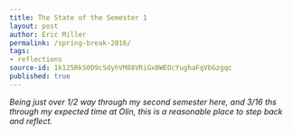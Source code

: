 ```yaml
---
title: The State of the Semester 1
layout: post
author: Eric Miller
permalink: /spring-break-2016/
tags:
- reflections
source-id: 1k125RkS0D9cSdyhVM88VRiGxBWEOcYughaFqVbGzgqc
published: true
---
```

*Being just over 1/2 way through my second semester here, and 3/16 ths through my expected time at Olin, this is a reasonable place to step back and reflect.*

